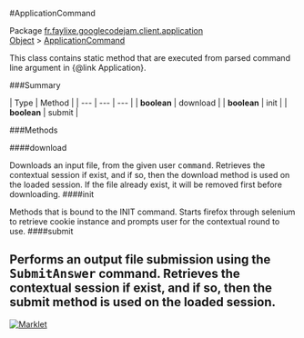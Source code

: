 #ApplicationCommand

Package [fr.faylixe.googlecodejam.client.application](README.md)<br>
[Object](../../../../java/langObject.md) > [ApplicationCommand](ApplicationCommand.md)

<p>This class contains static method that are
 executed from parsed command line argument in
 {@link Application}.</p>

###Summary


| Type | Method |
| --- | --- | --- |
| **boolean** | download |
| **boolean** | init |
| **boolean** | submit |

###Methods

####download


Downloads an input file, from the given user <tt>command</tt>.
 Retrieves the contextual session if exist, and if so, then
 the download method is used on the loaded session. If the
 file already exist, it will be removed first before downloading.
####init


Methods that is bound to the INIT command. Starts
 firefox through selenium to retrieve cookie instance
 and prompts user for the contextual round to use.
####submit


Performs an output file submission using the <tt>SubmitAnswer</tt>
 command. Retrieves the contextual session if exist, and if so, then
 the submit method is used on the loaded session.
---
[![Marklet](https://img.shields.io/badge/Generated%20by-Marklet-green.svg)](https://github.com/Faylixe/marklet)